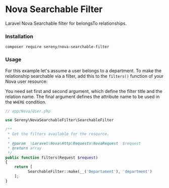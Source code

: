 # Nova Searchable Filter

Laravel Nova Searchable filter for belongsTo relationships.

### Installation

`composer require sereny/nova-searchable-filter`

### Usage

For this example let's assume a user belongs to a department.
To make the relationship searchable via a filter, add this to the `filters()` function of your Nova user resource:

You need set first and second argument, which define the filter title and the relation name.
The final argument defines the attribute name to be used in the `WHERE` condition.

```php
// app/Nova/User.php

use Sereny\NovaSearchableFilter\SearchableFilter

/**
 * Get the filters available for the resource.
 *
 * @param  \Laravel\Nova\Http\Requests\NovaRequest  $request
 * @return array
 */
public function filters(Request $request)
{
    return [
	      SearchableFilter::make(__('Departament'), 'department')
    ];
}
```
